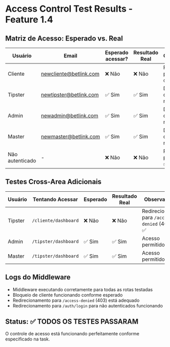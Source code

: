 # Access Control Test Results - Feature 1.4

## Matriz de Acesso: Esperado vs. Real

| Usuário         | Email                    | Esperado acessar? | Resultado Real         | Observação/Bug                                      |
|-----------------|--------------------------|-------------------|------------------------|-----------------------------------------------------|
| Cliente         | newcliente@betlink.com   | ❌ Não            | ❌ Não                 | Redirecionado para `/access-denied` (403) ✅        |
| Tipster         | newtipster@betlink.com   | ✅ Sim            | ✅ Sim                 | Dashboard carregado normalmente ✅                  |
| Admin           | newadmin@betlink.com     | ✅ Sim            | ✅ Sim                 | Dashboard carregado normalmente ✅                  |
| Master          | newmaster@betlink.com    | ✅ Sim            | ✅ Sim                 | Dashboard carregado normalmente ✅                  |
| Não autenticado | -                        | ❌ Não            | ❌ Não                 | Redirecionado para `/auth/login` ✅                 |

## Testes Cross-Area Adicionais

| Usuário | Tentando Acessar | Esperado | Resultado Real | Observação |
|---------|------------------|----------|----------------|------------|
| Tipster | `/cliente/dashboard` | ❌ Não | ❌ Não | Redirecionado para `/access-denied` (403) ✅ |
| Admin | `/tipster/dashboard` | ✅ Sim | ✅ Sim | Acesso permitido ✅ |
| Master | `/tipster/dashboard` | ✅ Sim | ✅ Sim | Acesso permitido ✅ |

## Logs do Middleware
- Middleware executando corretamente para todas as rotas testadas
- Bloqueio de cliente funcionando conforme esperado
- Redirecionamento para `/access-denied` (403) está adequado
- Redirecionamento para `/auth/login` para não autenticados funcionando

## Status: ✅ TODOS OS TESTES PASSARAM

O controle de acesso está funcionando perfeitamente conforme especificado na task. 